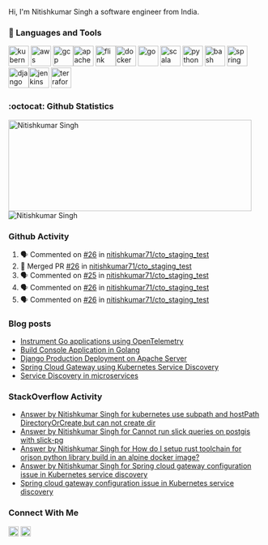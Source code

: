 
Hi, I'm Nitishkumar Singh a software engineer from India.

### 🧰 Languages and Tools
<p align="left"><img src="https://www.vectorlogo.zone/logos/kubernetes/kubernetes-icon.svg" alt="kubernetes" width="40" height="40"/> <img src="https://www.vectorlogo.zone/logos/amazon_aws/amazon_aws-ar21.svg" alt="aws" width="40" height="40"/> <img src="https://www.vectorlogo.zone/logos/google_cloud/google_cloud-icon.svg" alt="gcp" width="40" height="40"/><img src="https://www.vectorlogo.zone/logos/apache_spark/apache_spark-ar21.svg" alt="apache spark" width="40" height="40"/> <img src="https://www.vectorlogo.zone/logos/apache_flink/apache_flink-icon.svg" alt="flink" width="40" height="40"/><img src="https://www.vectorlogo.zone/logos/docker/docker-official.svg" alt="docker" width="40" height="40"/> <img src="https://www.vectorlogo.zone/logos/golang/golang-official.svg" alt="go" width="40" height="40"/> <img src="https://www.vectorlogo.zone/logos/scala-lang/scala-lang-icon.svg" alt="scala" width="40" height="40"/> <img src="https://www.vectorlogo.zone/logos/python/python-official.svg" alt="python" width="40" height="40"/> <img src="https://www.vectorlogo.zone/logos/gnu_bash/gnu_bash-icon.svg" alt="bash" width="40" height="40"/> <img src="https://www.vectorlogo.zone/logos/springio/springio-icon.svg" alt="spring" width="40" height="40"/> <img src="https://www.vectorlogo.zone/logos/djangoproject/djangoproject-ar21.svg" alt="django" width="40" height="40"/><img src="https://www.vectorlogo.zone/logos/jenkins/jenkins-icon.svg" alt="jenkins" width="40" height="40"/> <img src="https://www.vectorlogo.zone/logos/terraformio/terraformio-ar21.svg" alt="terraform" width="40" height="40"/>
</p>


### :octocat: Github Statistics
<p align="left">
<img  src="https://github-readme-stats.vercel.app/api?username=nitishkumar71&show_icons=true&theme=radical" alt="Nitishkumar Singh" width="480" height="180" />
<img src="https://github-readme-stats.vercel.app/api/top-langs/?username=nitishkumar71&exclude_repo=blog.nitishkumarsingh.xyz&layout=compact&hide=html&theme=radical&langs_count=10" alt="Nitishkumar Singh"/>
</p>

### Github Activity
<!--START_SECTION:activity-->
1. 🗣 Commented on [#26](https://github.com/nitishkumar71/cto_staging_test/pull/26#issuecomment-1731669059) in [nitishkumar71/cto_staging_test](https://github.com/nitishkumar71/cto_staging_test)
2. 🎉 Merged PR [#26](https://github.com/nitishkumar71/cto_staging_test/pull/26) in [nitishkumar71/cto_staging_test](https://github.com/nitishkumar71/cto_staging_test)
3. 🗣 Commented on [#25](https://github.com/nitishkumar71/cto_staging_test/pull/25#issuecomment-1731650253) in [nitishkumar71/cto_staging_test](https://github.com/nitishkumar71/cto_staging_test)
4. 🗣 Commented on [#26](https://github.com/nitishkumar71/cto_staging_test/pull/26#issuecomment-1731649209) in [nitishkumar71/cto_staging_test](https://github.com/nitishkumar71/cto_staging_test)
5. 🗣 Commented on [#26](https://github.com/nitishkumar71/cto_staging_test/pull/26#issuecomment-1731612933) in [nitishkumar71/cto_staging_test](https://github.com/nitishkumar71/cto_staging_test)
<!--END_SECTION:activity-->

### Blog posts
<!-- BLOG-POST-LIST:START -->
- [Instrument Go applications using OpenTelemetry](https://blog.nitishkumarsingh.xyz/2023-05-22-instrument-go-applications-using-opentelemetry/)
- [Build Console Application in Golang](https://blog.nitishkumarsingh.xyz/2020-10-03-build-console-application-in-golang/)
- [Django Production Deployment on Apache Server](https://blog.nitishkumarsingh.xyz/2020-09-02-django-production-deployment-using-apache-server-and-docker/)
- [Spring Cloud Gateway using Kubernetes Service Discovery](https://blog.nitishkumarsingh.xyz/2019-10-11-spring-cloud-gateway-using-kubernetes-service-discovery/)
- [Service Discovery in microservices](https://blog.nitishkumarsingh.xyz/2019-10-07-service-discvery-in-microservices/)
<!-- BLOG-POST-LIST:END -->

### StackOverflow Activity
<!-- STACKOVERFLOW:START -->
- [Answer by Nitishkumar Singh for kubernetes use subpath and hostPath DirectoryOrCreate,but can not create dir](https://stackoverflow.com/questions/68935563/kubernetes-use-subpath-and-hostpath-directoryorcreate-but-can-not-create-dir/68936237#68936237)
- [Answer by Nitishkumar Singh for Cannot run slick queries on postgis with slick-pg](https://stackoverflow.com/questions/63637096/cannot-run-slick-queries-on-postgis-with-slick-pg/64260108#64260108)
- [Answer by Nitishkumar Singh for How do I setup rust toolchain for orjson python library build in an alpine docker image?](https://stackoverflow.com/questions/62207959/how-do-i-setup-rust-toolchain-for-orjson-python-library-build-in-an-alpine-docke/62400444#62400444)
- [Answer by Nitishkumar Singh for Spring cloud gateway configuration issue in Kubernetes service discovery](https://stackoverflow.com/questions/58366684/spring-cloud-gateway-configuration-issue-in-kubernetes-service-discovery/58470819#58470819)
- [Spring cloud gateway configuration issue in Kubernetes service discovery](https://stackoverflow.com/questions/58366684/spring-cloud-gateway-configuration-issue-in-kubernetes-service-discovery)
<!-- STACKOVERFLOW:END -->

### Connect With Me
<a href="https://www.linkedin.com/in/nitishkumarsingh71/" target="blank"><img align="center" src="https://www.vectorlogo.zone/logos/linkedin/linkedin-icon.svg" alt="nitishkumar71" width="20" height="20"/></a>
<a href="https://twitter.com/Nitishkumar071" target="blank"><img align="center" src="https://www.vectorlogo.zone/logos/twitter/twitter-icon.svg" alt="nitishkumar071" width="20" height="20"/></a>
